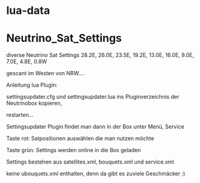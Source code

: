 # lua-data

# Neutrino_Sat_Settings

diverse Neutrino Sat Settings 28.2E, 26.0E, 23.5E, 19.2E, 13.0E, 16.0E, 9.0E, 7.0E, 4.8E, 0.8W 

gescant im Westen von NRW....

Anleitung lua Plugin:

settingsupdater.cfg und settingsupdater.lua ins Pluginverzeichnis der Neutrinobox kopieren,

restarten...

Settingsupdater Plugin findet man dann in der Box unter Menü, Service

Taste rot: Satpositionen auswählen die man nutzen möchte

Taste grün: Settings werden online in die Box geladen


Settings bestehen aus satellites.xml, bouquets.xml und service.xml

keine ubouquets.xml enthalten, denn da gibt es zuviele Geschmäcker :) 


